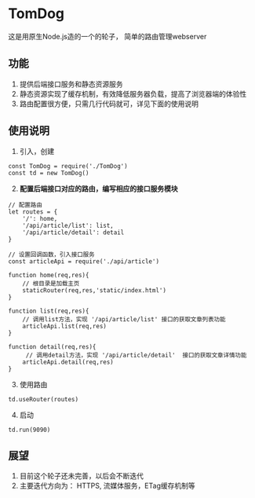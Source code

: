 # TomDog

这是用原生Node.js造的一个的轮子， 简单的路由管理webserver

## 功能
1. 提供后端接口服务和静态资源服务
2. 静态资源实现了缓存机制，有效降低服务器负载，提高了浏览器端的体验性
3. 路由配置很方便，只需几行代码就可，详见下面的使用说明

## 使用说明
1. 引入，创建
```
const TomDog = require('./TomDog')
const td = new TomDog()
```
2. **配置后端接口对应的路由，编写相应的接口服务模块**
```
// 配置路由
let routes = {
    '/': home,
    '/api/article/list': list,
    '/api/article/detail': detail
}

// 设置回调函数，引入接口服务
const articleApi = require('./api/article')

function home(req,res){
    // 根目录是加载主页
    staticRouter(req,res,'static/index.html')
}

function list(req,res){
    // 调用list方法，实现 '/api/article/list' 接口的获取文章列表功能
    articleApi.list(req,res)
}

function detail(req,res){
     // 调用detail方法，实现 '/api/article/detail'  接口的获取文章详情功能
    articleApi.detail(req,res)
}
```

3. 使用路由
```
td.useRouter(routes)
```

4. 启动 
```
td.run(9090)
```

## 展望
1. 目前这个轮子还未完善，以后会不断迭代
2. 主要迭代方向为： HTTPS, 流媒体服务，ETag缓存机制等


